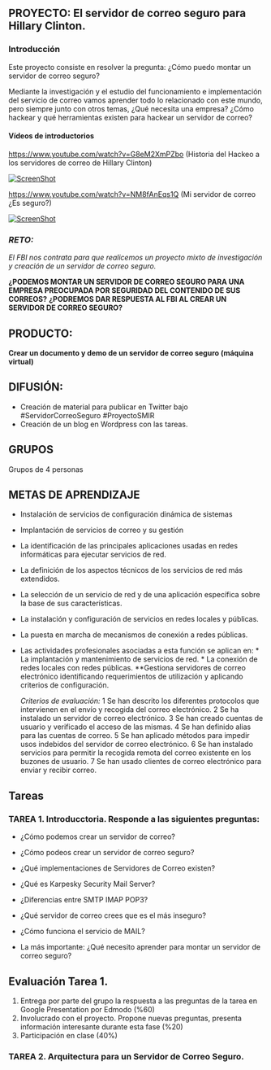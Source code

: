 ## PROYECTO: El servidor de correo seguro para Hillary Clinton.


### Introducción
Este proyecto consiste en resolver la pregunta: ¿Cómo puedo montar un servidor de correo seguro?

Mediante la investigación y el estudio del funcionamiento e implementación del servicio de correo vamos aprender todo lo relacionado con este mundo, pero siempre junto con otros temas,  ¿Qué necesita una empresa? ¿Cómo hackear y qué herramientas existen para hackear un servidor de correo?


#### Vídeos de introductorios

https://www.youtube.com/watch?v=G8eM2XmPZbo (Historia del Hackeo a los servidores de correo de Hillary Clinton)

[![ScreenShot](https://i.ytimg.com/vi/G8eM2XmPZbo/hqdefault.jpg?sqp=-oaymwEZCNACELwBSFXyq4qpAwsIARUAAIhCGAFwAQ==&rs=AOn4CLCq9qB1JBWnj6D8FOIcDZdfyG-dAg)](https://www.youtube.com/watch?v=G8eM2XmPZbo)

https://www.youtube.com/watch?v=NM8fAnEqs1Q (Mi servidor de correo ¿Es seguro?)

[![ScreenShot](https://i.ytimg.com/vi/NM8fAnEqs1Q/hqdefault.jpg?sqp=-oaymwEZCNACELwBSFXyq4qpAwsIARUAAIhCGAFwAQ==&rs=AOn4CLCKcMSmrYNJnnNCObEb58qNLEXOiA)](https://www.youtube.com/watch?v=NM8fAnEqs1Q)

### *RETO:*
*El FBI nos contrata para que realicemos un proyecto mixto de investigación y creación de un servidor de correo seguro.*

**¿PODEMOS MONTAR UN SERVIDOR DE CORREO SEGURO PARA UNA EMPRESA PREOCUPADA POR SEGURIDAD DEL CONTENIDO DE SUS CORREOS?**
**¿PODREMOS DAR RESPUESTA AL FBI AL CREAR UN SERVIDOR DE CORREO SEGURO?**

## PRODUCTO:
 **Crear un documento y demo de un servidor de correo seguro (máquina virtual)**
 
## DIFUSIÓN:
 * Creación de material para publicar en Twitter bajo #ServidorCorreoSeguro #ProyectoSMIR
 * Creación de un blog en Wordpress con las tareas.

## GRUPOS
   Grupos de 4 personas
   
## METAS DE APRENDIZAJE
  * Instalación de servicios de configuración dinámica de sistemas
   * Implantación de servicios de correo y su gestión
   
  * La identificación de las principales aplicaciones usadas en redes informáticas para ejecutar servicios de red.
  * La definición de los aspectos técnicos de los servicios de red más extendidos.
  * La selección de un servicio de red y de una aplicación específica sobre la base de sus características.
  * La instalación y configuración de servicios en redes locales y públicas.
  * La puesta en marcha de mecanismos de conexión a redes públicas.
  * Las actividades profesionales asociadas a esta función se aplican en:
         * La implantación y mantenimiento de servicios de red.
         * La conexión de redes locales con redes públicas.
  **Gestiona servidores de correo electrónico identificando requerimientos de utilización y aplicando criterios
    de configuración. 
    
    *Criterios de evaluación:*
      1 Se han descrito los diferentes protocolos que intervienen en el envío y recogida del correo electrónico.
      2 Se ha instalado un servidor de correo electrónico.
      3 Se han creado cuentas de usuario y verificado el acceso de las mismas.
      4 Se han definido alias para las cuentas de correo.
      5 Se han aplicado métodos para impedir usos indebidos del servidor de correo electrónico.
      6 Se han instalado servicios para permitir la recogida remota del correo existente en los buzones de usuario.
      7 Se han usado clientes de correo electrónico para enviar y recibir correo.
  
## Tareas
### TAREA 1. Introducctoria. Responde a las siguientes preguntas:

  * ¿Cómo podemos crear un servidor de correo?
  * ¿Cómo podeos crear un servidor de correo seguro?
  * ¿Qué implementaciones de Servidores de Correo existen?
  * ¿Qué es Karpesky Security Mail Server?
  * ¿Diferencias entre SMTP IMAP POP3?
  * ¿Qué servidor de correo crees que es el más inseguro?
  * ¿Cómo funciona el servicio de MAIL?
  
  * La más importante: ¿Qué necesito aprender para montar un servidor de correo seguro?
  
## Evaluación Tarea 1. 
  1. Entrega por parte del grupo la respuesta a las preguntas de la tarea en Google Presentation por Edmodo (%60)
  2. Involucrado con el proyecto. Propone nuevas preguntas, presenta información interesante durante esta fase (%20)
  3. Participación en clase (40%)
  
### TAREA 2. Arquitectura para un Servidor de Correo Seguro.
